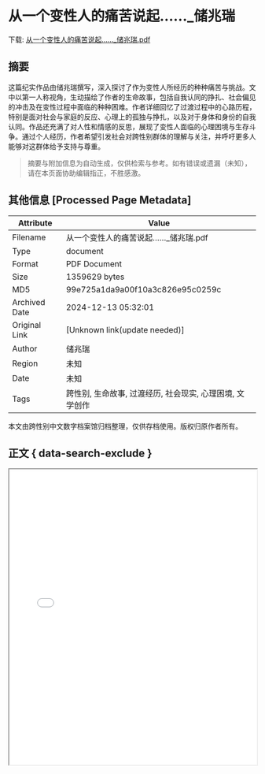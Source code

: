 # 从一个变性人的痛苦说起……_储兆瑞

<!-- tcd_download_link -->
下载: <a href="../从一个变性人的痛苦说起……_储兆瑞.pdf" download>从一个变性人的痛苦说起……_储兆瑞.pdf</a>
<!-- tcd_download_link_end -->

## 摘要

<!-- tcd_abstract -->
这篇纪实作品由储兆瑞撰写，深入探讨了作为变性人所经历的种种痛苦与挑战。文中以第一人称视角，生动描绘了作者的生命故事，包括自我认同的挣扎、社会偏见的冲击及在变性过程中面临的种种困难。作者详细回忆了过渡过程中的心路历程，特别是面对社会与家庭的反应、心理上的孤独与挣扎，以及对于身体和身份的自我认同。作品还充满了对人性和情感的反思，展现了变性人面临的心理困境与生存斗争。通过个人经历，作者希望引发社会对跨性别群体的理解与关注，并呼吁更多人能够对这群体给予支持与尊重。

<!-- tcd_abstract_end -->

> 摘要与附加信息为自动生成，仅供检索与参考。如有错误或遗漏（未知），请在本页面协助编辑指正，不胜感激。

## 其他信息 [Processed Page Metadata]

| Attribute       | Value                                  |
|-----------------|----------------------------------------|
| Filename        | 从一个变性人的痛苦说起……_储兆瑞.pdf                             |
| Type            | document                                 |
| Format          | PDF Document                               |
| Size            | 1359629 bytes                           |
| MD5             | 99e725a1da9a00f10a3c826e95c0259c                                  |
| Archived Date   | 2024-12-13 05:32:01                             |
| Original Link   | [Unknown link(update needed)]                         |
| Author          | 储兆瑞                               |
| Region          | 未知                               |
| Date            | 未知                                 |
| Tags            | 跨性别, 生命故事, 过渡经历, 社会现实, 心理困境, 文学创作                                 |

本文由跨性别中文数字档案馆归档整理，仅供存档使用。版权归原作者所有。


## 正文 { data-search-exclude }

<!-- tcd_main_text -->
<iframe src="../从一个变性人的痛苦说起……_储兆瑞.pdf" width="100%" height="600px">
    <p>无法显示PDF，请下载查看。</p>
</iframe>
<!-- tcd_main_text_end -->

